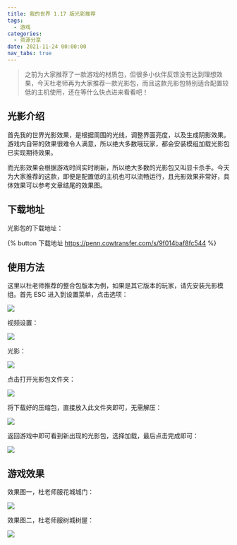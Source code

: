 ```yaml
---
title: 我的世界 1.17 版光影推荐
tags:
  - 游戏
categories:
  - 资源分享
date: 2021-11-24 00:00:00
nav_tabs: true
---
```


> 之前为大家推荐了一款游戏的材质包，但很多小伙伴反馈没有达到理想效果，今天杜老师再为大家推荐一款光影包，而且这款光影包特别适合配置较低的主机使用，还在等什么快点进来看看吧！

<!-- more -->

## 光影介绍

首先我的世界光影效果，是根据周围的光线，调整界面亮度，以及生成阴影效果。游戏内自带的效果很难令人满意，所以绝大多数哦玩家，都会安装模组加载光影包已实现期待效果。

而光影效果会根据游戏时间实时刷新，所以绝大多数的光影包又叫显卡杀手。今天为大家推荐的这款，即便是配置低的主机也可以流畅运行，且光影效果非常好，具体效果可以参考文章结尾的效果图。

## 下载地址

光影包的下载地址：

{% button 下载地址 https://penn.cowtransfer.com/s/9f014baf8fc544 %}

## 使用方法

这里以杜老师推荐的整合包版本为例，如果是其它版本的玩家，请先安装光影模组。首先 ESC 进入到设置菜单，点击选项：

![](https://cdn.dusays.com/2021/11/406-1.jpg)

视频设置：

![](https://cdn.dusays.com/2021/11/406-2.jpg)

光影：

![](https://cdn.dusays.com/2021/11/406-3.jpg)

点击打开光影包文件夹：

![](https://cdn.dusays.com/2021/11/406-4.jpg)

将下载好的压缩包，直接放入此文件夹即可，无需解压：

![](https://cdn.dusays.com/2021/11/406-5.jpg)

返回游戏中即可看到新出现的光影包，选择加载，最后点击完成即可：

![](https://cdn.dusays.com/2021/11/406-6.jpg)

## 游戏效果

效果图一，杜老师服花城城门：

![](https://cdn.dusays.com/2021/11/406-7.jpg)

效果图二，杜老师服树城树屋：

![](https://cdn.dusays.com/2021/11/406-8.jpg)
